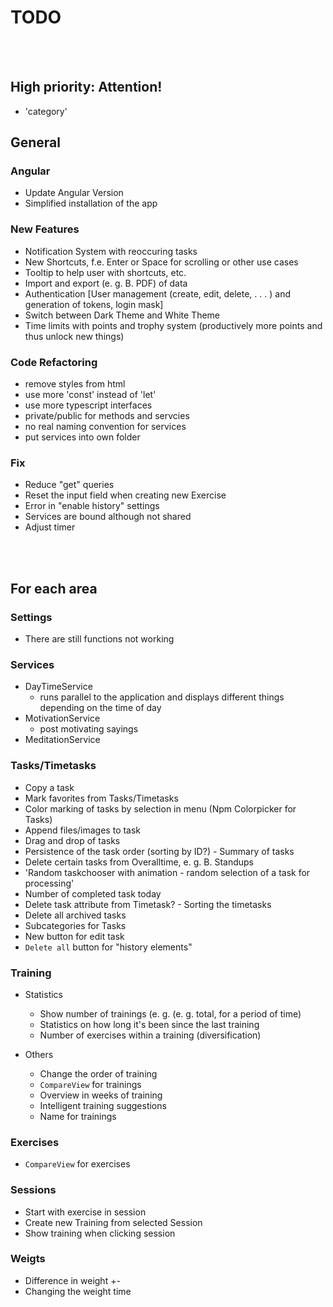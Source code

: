 # TODO

<br>

<br>

## High priority: Attention!

- 'category'

## General

### Angular

- Update Angular Version
- Simplified installation of the app

### New Features

- Notification System with reoccuring tasks
- New Shortcuts, f.e. Enter or Space for scrolling or other use cases
- Tooltip to help user with shortcuts, etc.
- Import and export (e. g. B. PDF) of data
- Authentication [User management (create, edit, delete, . . . ) and generation of tokens, login mask]
- Switch between Dark Theme and White Theme
- Time limits with points and trophy system (productively more points and thus unlock new things)

### Code Refactoring

- remove styles from html
- use more 'const' instead of 'let'
- use more typescript interfaces
- private/public for methods and servcies
- no real naming convention for services
- put services into own folder

### Fix

- Reduce "get" queries
- Reset the input field when creating new Exercise
- Error in "enable history" settings
- Services are bound although not shared
- Adjust timer

<br>

<br>

## For each area

### Settings

- There are still functions not working

### Services

- DayTimeService
  - runs parallel to the application and displays different things depending on the time of day
- MotivationService
  - post motivating sayings
- MeditationService

### Tasks/Timetasks

- Copy a task
- Mark favorites from Tasks/Timetasks
- Color marking of tasks by selection in menu (Npm Colorpicker for Tasks)
- Append files/images to task
- Drag and drop of tasks
- Persistence of the task order (sorting by ID?) - Summary of tasks
- Delete certain tasks from Overalltime, e. g. B. Standups
- 'Random taskchooser with animation - random selection of a task for processing'
- Number of completed task today
- Delete task attribute from Timetask? - Sorting the timetasks
- Delete all archived tasks
- Subcategories for Tasks
- New button for edit task
- `Delete all` button for "history elements"

### Training

- Statistics

  - Show number of trainings (e. g. (e. g. total, for a period of time)
  - Statistics on how long it's been since the last training
  - Number of exercises within a training (diversification)

- Others
  - Change the order of training
  - `CompareView` for trainings
  - Overview in weeks of training
  - Intelligent training suggestions
  - Name for trainings

### Exercises

- `CompareView` for exercises

### Sessions

- Start with exercise in session
- Create new Training from selected Session
- Show training when clicking session

### Weigts

- Difference in weight +-
- Changing the weight time
